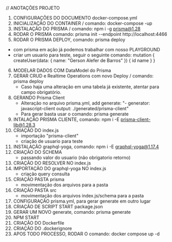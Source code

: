 // ANOTAÇÕES PROJETO

1. CONFIGURAÇÕES DO DOCUMENTO docker-compose.yml
2. INICIALIZAÇÃO DO CONTAINER / comando: docker-compose -up
3. INSTALAÇÃO DO PRISMA / comando: npm i -g prisma@1.28
4. RODAR O PRISMA comando: prisma init --endpoint http://localhost:4466
5. RODAR O PRISMA DEPLOY, comando: prisma deploy

- com prisma em ação já podemos trabalhar com nosso PLAYGROUND
- criar um usuario para teste, seguir o seguinte comando:
  mutation {
  createUser(data: {
  name: "Gerson Alefer de Barros"
  }) {
  id
  name
  }
  }

6. MODELAR DADOS COM DataModel do Prisma
7. GERAR CRUD e Realtime Operations com novo Deploy / comando: prisma deploy
   - Caso haja uma alteração em uma tabela já existente, atentar para campo obrigatório.
8. GERANDO Prisma Client
   - Alteração no arquivo prisma.yml, add generate:
     "- generator: javascript-client
     output: ./generated/prisma-client"
   - Para gerar basta usar o comando: prisma generate
9. INTALAÇÃO PRISMA CLIENTE, comando: npm i -E prisma-client-lib@1.28.3
10. CRIAÇÃO DO index.js
    - importação "prisma-client"
    - criação de usuario para teste
11. INSTALAÇÃO graphql-yoga, comando: npm i -E graphql-yoga@1.17.4
12. CRIAÇÃO DO SCHEMA
    - passando valor do usuario (não obrigatorio retorno)
13. CRIAÇÃO DO RESOLVER NO index.js
14. IMPORTAÇÃO DO graphql-yoga NO index.js
    - criação query consulta
15. CRIAÇÃO PASTA prisma
    - movimentação dos arquivos para a pasta
16. CRIAÇÃO PASTA src
    - movimentação dos arquivos index.js/schema para a pasta
17. CONFIGURAÇÃO prisma.yml, para gerar generate em outro lugar
18. CRIAÇÃO DE SCRIPT START package.json
19. GERAR UM NOVO generate, comando: prisma generate
20. NPM START
21. CRIAÇÃO DO Dockerfile
22. CRIAÇÃO DO .dockerignore
23. APOS TODO PROCESSO, RODAR O comando: docker compose up -d
